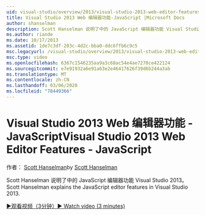 ```yaml
---
uid: visual-studio/overview/2013/visual-studio-2013-web-editor-features-javascript
title: Visual Studio 2013 Web 编辑器功能-JavaScript |Microsoft Docs
author: shanselman
description: Scott Hanselman 说明了中的 JavaScript 编辑器功能 Visual Studio 2013。
ms.author: riande
ms.date: 10/17/2013
ms.assetid: 1de7c3df-203c-4d2c-bba0-ddc6ffb6c9c5
msc.legacyurl: /visual-studio/overview/2013/visual-studio-2013-web-editor-features-javascript
msc.type: video
ms.openlocfilehash: 6367c1546235aa9a3c68ac54e4ae7270ce422124
ms.sourcegitcommit: e7e91932a6e91a63e2e46417626f39d6b244a3ab
ms.translationtype: MT
ms.contentlocale: zh-CN
ms.lasthandoff: 03/06/2020
ms.locfileid: "78449366"
---
```

# <a name="visual-studio-2013-web-editor-features---javascript"></a><span data-ttu-id="9b06a-103">Visual Studio 2013 Web 编辑器功能 - JavaScript</span><span class="sxs-lookup"><span data-stu-id="9b06a-103">Visual Studio 2013 Web Editor Features - JavaScript</span></span>

<span data-ttu-id="9b06a-104">作者： [Scott Hanselman](https://github.com/shanselman)</span><span class="sxs-lookup"><span data-stu-id="9b06a-104">by [Scott Hanselman](https://github.com/shanselman)</span></span>

<span data-ttu-id="9b06a-105">Scott Hanselman 说明了中的 JavaScript 编辑器功能 Visual Studio 2013。</span><span class="sxs-lookup"><span data-stu-id="9b06a-105">Scott Hanselman explains the JavaScript editor features in Visual Studio 2013.</span></span>

[<span data-ttu-id="9b06a-106">&#9654;观看视频（3分钟）</span><span class="sxs-lookup"><span data-stu-id="9b06a-106">&#9654; Watch video (3 minutes)</span></span>](https://channel9.msdn.com/Blogs/ASP-NET-Site-Videos/visual-studio-2013-web-editor-features-javascript)
